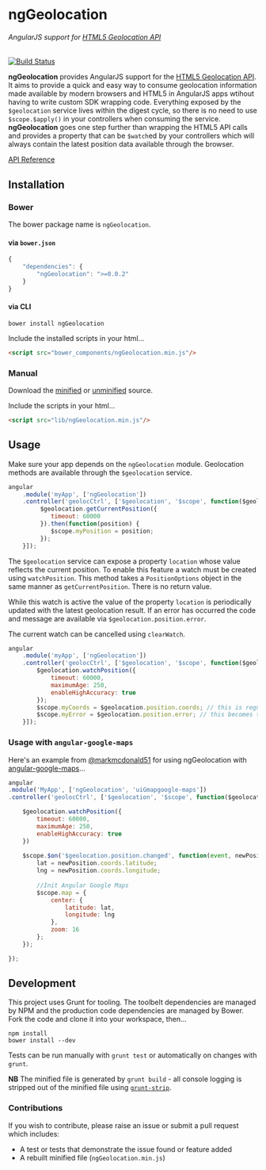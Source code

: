 # ngGeolocation

###### AngularJS support for [HTML5 Geolocation API](http://www.w3.org/TR/geolocation-API/)

[![Build Status](https://travis-ci.org/ninjatronic/ngGeolocation.png)](https://travis-ci.org/ninjatronic/ngGeolocation)

**ngGeolocation** provides AngularJS support for the [HTML5 Geolocation API](http://www.w3.org/TR/geolocation-API/). It aims to provide a quick and easy way to consume geolocation information made available by modern browsers and HTML5 in AngularJS apps wtihout having to write custom SDK wrapping code. Everything exposed by the `$geolocation` service lives within the digest cycle, so there is no need to use `$scope.$apply()` in your controllers when consuming the service. **ngGeolocation** goes one step further than wrapping the HTML5 API calls and provides a property that can be `$watch`ed by your controllers which will always contain the latest position data available through the browser.

[API Reference](https://github.com/ninjatronic/ngGeolocation/wiki/API-Reference)

## Installation

### Bower

The bower package name is `ngGeolocation`.

#### via `bower.json`

```javascript
{
    "dependencies": {
        "ngGeolocation": ">=0.0.2"
    }
}
```

#### via CLI

```
bower install ngGeolocation
```

Include the installed scripts in your html...

```html
<script src="bower_components/ngGeolocation.min.js"/>
```

### Manual

Download the [minified](https://github.com/ninjatronic/ngGeolocation/blob/v0.0.2/ngGeolocation.min.js) or [unminified](https://github.com/ninjatronic/ngGeolocation/blob/v0.0.2/ngGeolocation.js) source.

Include the scripts in your html...

```html
<script src="lib/ngGeolocation.min.js"/>
```

## Usage

Make sure your app depends on the `ngGeolocation` module. Geolocation methods are available through the `$geolocation` service.

```javascript
angular
    .module('myApp', ['ngGeolocation'])
    .controller('geolocCtrl', ['$geolocation', '$scope', function($geolocation, $scope) {
         $geolocation.getCurrentPosition({
            timeout: 60000
         }).then(function(position) {
            $scope.myPosition = position;
         });
    }]);
```

The `$geolocation` service can expose a property `location` whose value reflects the current position. To enable this feature a watch must be created using `watchPosition`. This method takes a `PositionOptions` object in the same manner as `getCurrentPosition`. There is no return value.

While this watch is active the value of the property `location` is periodically updated with the latest geolocation result. If an error has occurred the code and message are available via `$geolocation.position.error`.

The current watch can be cancelled using `clearWatch`.

```javascript
angular
    .module('myApp', ['ngGeolocation'])
    .controller('geolocCtrl', ['$geolocation', '$scope', function($geolocation, $scope) {
        $geolocation.watchPosition({
            timeout: 60000,
            maximumAge: 250,
            enableHighAccuracy: true
        });
        $scope.myCoords = $geolocation.position.coords; // this is regularly updated
        $scope.myError = $geolocation.position.error; // this becomes truthy, and has 'code' and 'message' if an error occurs
    }]);
```

### Usage with `angular-google-maps`

Here's an example from [@markmcdonald51](https://github.com/markmcdonald51) for using ngGeolocation with [angular-google-maps](https://angular-ui.github.io/angular-google-maps/)...

```javascript
angular
.module('MyApp', ['ngGeolocation', 'uiGmapgoogle-maps'])
.controller('geolocCtrl', ['$geolocation', '$scope', function($geolocation, $scope) {

    $geolocation.watchPosition({
        timeout: 60000,
        maximumAge: 250,
        enableHighAccuracy: true
    })
    
    $scope.$on('$geolocation.position.changed', function(event, newPosition) {
        lat = newPosition.coords.latitude;
        lng = newPosition.coords.longitude;
    
        //Init Angular Google Maps
        $scope.map = {
            center: {
                latitude: lat,
                longitude: lng
            },
            zoom: 16
        };
    });

});
```

## Development

This project uses Grunt for tooling. The toolbelt dependencies are managed by NPM and the production code dependencies are managed by Bower. Fork the code and clone it into your workspace, then...

```
npm install
bower install --dev
```

Tests can be run manually with `grunt test` or automatically on changes with `grunt`.

**NB** The minified file is generated by `grunt build` - all console logging is stripped out of the minified file using [`grunt-strip`](https://github.com/jsoverson/grunt-strip).

### Contributions

If you wish to contribute, please raise an issue or submit a pull request which includes:

* A test or tests that demonstrate the issue found or feature added
* A rebuilt minified file (`ngGeolocation.min.js`)
